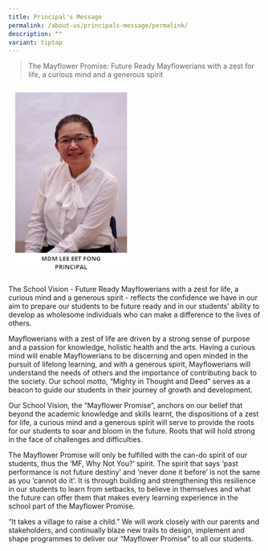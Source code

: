 ```yaml
---
title: Principal's Message
permalink: /about-us/principals-message/permalink/
description: ""
variant: tiptap
---
```

<blockquote><p>The Mayflower Promise: Future Ready Mayflowerians with a zest for life, a curious mind and a generous spirit</p></blockquote><div class="isomer-image-wrapper"><img style="width:230px;height:360px;padding:10px;" height="auto" width="100%" src="/images/mdmlee1.png"></div><p>The School Vision - Future Ready Mayflowerians with a zest for life, a curious mind and a generous spirit - reflects the confidence we have in our aim to prepare our students to be future ready and in our students’ ability to develop as wholesome individuals who can make a difference to the lives of others.</p><p>Mayflowerians with a zest of life are driven by a strong sense of purpose and a passion for knowledge, holistic health and the arts. Having a curious mind will enable Mayflowerians to be discerning and open minded in the pursuit of lifelong learning, and with a generous spirit, Mayflowerians will understand the needs of others and the importance of contributing back to the society. Our school motto, “Mighty in Thought and Deed” serves as a beacon to guide our students in their journey of growth and development.</p><p>Our School Vision, the “Mayflower Promise”, anchors on our belief that beyond the academic knowledge and skills learnt, the dispositions of a zest for life, a curious mind and a generous spirit will serve to provide the roots for our students to soar and bloom in the future. Roots that will hold strong in the face of challenges and difficulties.</p><p>The Mayflower Promise will only be fulfilled with the can-do spirit of our students, thus the ‘MF, Why Not You?’ spirit. The spirit that says ‘past performance is not future destiny’ and ‘never done it before’ is not the same as you ‘cannot do it’. It is through building and strengthening this resilience in our students to learn from setbacks, to believe in themselves and what the future can offer them that makes every learning experience in the school part of the Mayflower Promise.</p><p>“It takes a village to raise a child.” We will work closely with our parents and stakeholders, and continually blaze new trails to design, implement and shape programmes to deliver our “Mayflower Promise” to all our students.</p>